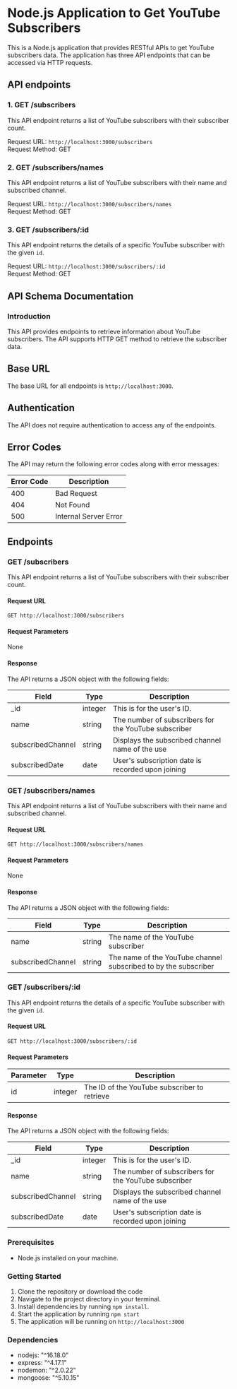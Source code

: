 # Node.js Application to Get YouTube Subscribers

This is a Node.js application that provides RESTful APIs to get YouTube subscribers data. The application has three API endpoints that can be accessed via HTTP requests.

## API endpoints

### 1. GET /subscribers
This API endpoint returns a list of YouTube subscribers with their subscriber count.  

Request URL: `http://localhost:3000/subscribers`  
Request Method: GET

### 2. GET /subscribers/names
This API endpoint returns a list of YouTube subscribers with their name and subscribed channel.

Request URL: `http://localhost:3000/subscribers/names`   
Request Method: GET

### 3. GET /subscribers/:id
This API endpoint returns the details of a specific YouTube subscriber with the given `id`.
 
Request URL: `http://localhost:3000/subscribers/:id`  
Request Method: GET

## API Schema Documentation 
### Introduction
This API provides endpoints to retrieve information about YouTube subscribers. The API supports HTTP GET method to retrieve the subscriber data.

## Base URL

The base URL for all endpoints is `http://localhost:3000`.

## Authentication

The API does not require authentication to access any of the endpoints.

## Error Codes

The API may return the following error codes along with error messages:

| Error Code | Description |
| --- | --- |
| 400 | Bad Request |
| 404 | Not Found |
| 500 | Internal Server Error |

## Endpoints

### GET /subscribers

This API endpoint returns a list of YouTube subscribers with their subscriber count.

#### Request URL

`GET http://localhost:3000/subscribers`

#### Request Parameters

None

#### Response

The API returns a JSON object with the following fields:

| Field | Type | Description |
| --- | --- | --- |
| _id | integer | This is for the user's ID. |
| name | string | The number of subscribers for the YouTube subscriber |
| subscribedChannel | string | Displays the subscribed channel name of the use |
| subscribedDate | date | User's subscription date is recorded upon joining |

### GET /subscribers/names

This API endpoint returns a list of YouTube subscribers with their name and subscribed channel.

#### Request URL

`GET http://localhost:3000/subscribers/names`

#### Request Parameters

None

#### Response

The API returns a JSON object with the following fields:

| Field | Type | Description |
| --- | --- | --- |
| name | string | The name of the YouTube subscriber |
| subscribedChannel | string | The name of the YouTube channel subscribed to by the subscriber |

### GET /subscribers/:id

This API endpoint returns the details of a specific YouTube subscriber with the given `id`.

#### Request URL

`GET http://localhost:3000/subscribers/:id`

#### Request Parameters

| Parameter | Type | Description |
| --- | --- | --- |
| id | integer | The ID of the YouTube subscriber to retrieve |

#### Response

The API returns a JSON object with the following fields:

| Field | Type | Description |
| --- | --- | --- |
| _id | integer | This is for the user's ID. |
| name | string | The number of subscribers for the YouTube subscriber |
| subscribedChannel | string | Displays the subscribed channel name of the use |
| subscribedDate | date | User's subscription date is recorded upon joining |

### Prerequisites
- Node.js installed on your machine.

### Getting Started

1. Clone the repository or download the code
2. Navigate to the project directory in your terminal.
3. Install dependencies by running `npm install`.
4. Start the application by running `npm start` 
5. The application will be running on `http://localhost:3000` 

### Dependencies
 - nodejs: "^16.18.0"
 - express: "^4.17.1"
 - nodemon: "^2.0.22"
 - mongoose: "^5.10.15"
 



